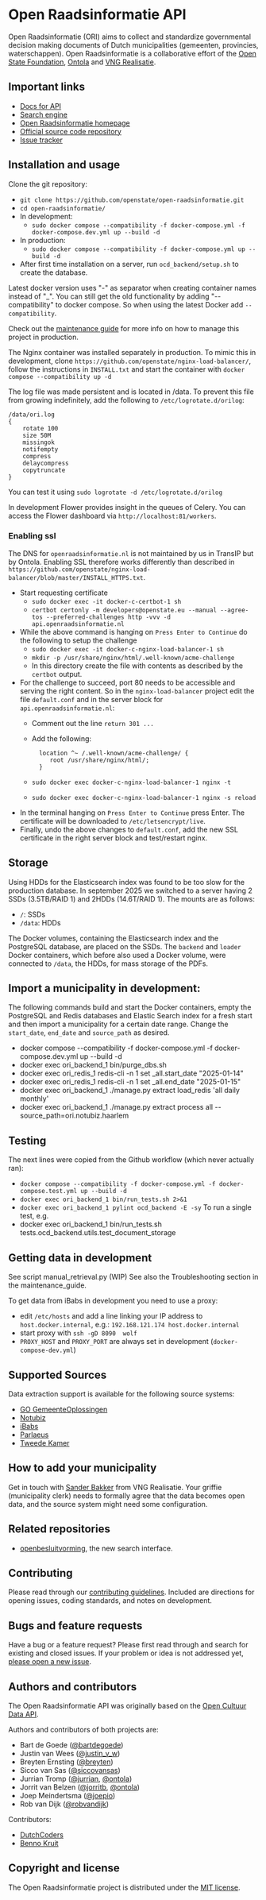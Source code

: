 # Open Raadsinformatie API

Open Raadsinformatie (ORI) aims to collect and standardize governmental decision making documents of Dutch municipalities (gemeenten, provincies, waterschappen).
Open Raadsinformatie is a collaborative effort of the [Open State Foundation](https://openstate.eu/), [Ontola](https://ontola.io) and [VNG Realisatie](https://vngrealisatie.nl/).

## Important links

 - [Docs for API](/API-docs.md)
 - [Search engine](http://openbesluitvorming.nl/)
 - [Open Raadsinformatie homepage](http://www.openraadsinformatie.nl/)
 - [Official source code repository](https://github.com/openstate/open-raadsinformatie/)
 - [Issue tracker](https://github.com/openstate/open-raadsinformatie/issues)
 
## Installation and usage

Clone the git repository:
- `git clone https://github.com/openstate/open-raadsinformatie.git`
- `cd open-raadsinformatie/`
- In development:
    - `sudo docker compose --compatibility -f docker-compose.yml -f docker-compose.dev.yml up --build -d`
- In production:
    - `sudo docker compose --compatibility -f docker-compose.yml up --build -d`
- After first time installation on a server, run `ocd_backend/setup.sh` to create the database.


Latest docker version uses "-" as separator when creating container names instead of "_". You can still get the old functionality by adding "--compatibility" to docker compose. So when using the latest Docker add `--compatibility`.

Check out the [maintenance guide](maintenance_guide.md) for more info on how to manage this project in production.

The Nginx container was installed separately in production. To mimic this in development, clone `https://github.com/openstate/nginx-load-balancer/`, follow the instructions in `INSTALL.txt` and start the container with `docker compose --compatibility up -d`

The log file was made persistent and is located in /data. To prevent this file from growing
indefinitely, add the following to `/etc/logrotate.d/orilog`:
```
/data/ori.log
{
    rotate 100
    size 50M
    missingok
    notifempty
    compress
    delaycompress
    copytruncate
}
```
You can test it using `sudo logrotate -d /etc/logrotate.d/orilog`

In development Flower provides insight in the queues of Celery. You can access the Flower dashboard via `http://localhost:81/workers`.

### Enabling ssl

The DNS for `openraadsinformatie.nl` is not maintained by us in TransIP but by Ontola. Enabling SSL therefore works differently than
described in `https://github.com/openstate/nginx-load-balancer/blob/master/INSTALL_HTTPS.txt`.

- Start requesting certificate
    - `sudo docker exec -it docker-c-certbot-1 sh`
    - `certbot certonly -m developers@openstate.eu --manual --agree-tos --preferred-challenges http -vvv -d api.openraadsinformatie.nl`
- While the above command is hanging on `Press Enter to Continue` do the following to setup the challenge
    - `sudo docker exec -it docker-c-nginx-load-balancer-1 sh`
    - `mkdir -p /usr/share/nginx/html/.well-known/acme-challenge`
    - In this directory create the file with contents as described by the `certbot` output.
- For the challenge to succeed, port 80 needs to be accessible and serving the right content. So in the `nginx-load-balancer` project
edit the file `default.conf` and in the server block for `api.openraadsinformatie.nl`:
    - Comment out the line `return 301 ...`
    - Add the following:

            location ^~ /.well-known/acme-challenge/ {
               root /usr/share/nginx/html/;
            }

    - `sudo docker exec docker-c-nginx-load-balancer-1 nginx -t`
    - `sudo docker exec docker-c-nginx-load-balancer-1 nginx -s reload`
- In the terminal hanging on `Press Enter to Continue` press Enter. The certificate will be downloaded to `/etc/letsencrypt/live`.
- Finally, undo the above changes to `default.conf`, add the new SSL certificate in the right server block and test/restart nginx.

## Storage

Using HDDs for the Elasticsearch index was found to be too slow for the production database. In september 2025 we switched to
a server having 2 SSDs (3.5TB/RAID 1) and 2HDDs (14.6T/RAID 1). The mounts are as follows:

- `/`: SSDs
- `/data`: HDDs

The Docker volumes, containing the Elasticsearch index and the PostgreSQL database, are placed on the SSDs.
The `backend` and `loader` Docker containers, which before also used a Docker volume, were connected to `/data`, the HDDs,
for mass storage of the PDFs.


## Import a municipality in development:
The following commands build and start the Docker containers, empty the PostgreSQL and Redis databases and Elastic Search index
for a fresh start and then import a municipality for a certain date range.
Change the `start_date`, `end_date` and `source_path` as desired.
- docker compose --compatibility -f docker-compose.yml -f docker-compose.dev.yml up --build -d
- docker exec ori_backend_1 bin/purge_dbs.sh
- docker exec ori_redis_1 redis-cli -n 1 set _all.start_date "2025-01-14"
- docker exec ori_redis_1 redis-cli -n 1 set _all.end_date "2025-01-15"
- docker exec ori_backend_1 ./manage.py extract load_redis 'all daily monthly'
- docker exec ori_backend_1 ./manage.py extract process all --source_path=ori.notubiz.haarlem

## Testing
The next lines were copied from the Github workflow (which never actually ran):
- `docker compose --compatibility -f docker-compose.yml -f docker-compose.test.yml up --build -d`
- `docker exec ori_backend_1 bin/run_tests.sh 2>&1`
- `docker exec ori_backend_1 pylint ocd_backend -E -sy`
To run a single test, e.g.
- docker exec ori_backend_1 bin/run_tests.sh tests.ocd_backend.utils.test_document_storage


## Getting data in development
See script manual_retrieval.py (WIP)
See also the Troubleshooting section in the maintenance_guide.

To get data from iBabs in development you need to use a proxy:
- edit `/etc/hosts` and add a line linking your IP address to `host.docker.internal`, e.g.:
    `192.168.121.174 host.docker.internal`
- start proxy with `ssh -gD 8090  wolf`
- `PROXY_HOST` and `PROXY_PORT` are always set in development (`docker-compose-dev.yml`)

## Supported Sources

Data extraction support is available for the following source systems:

- [GO GemeenteOplossingen](https://www.gemeenteoplossingen.nl/)
- [Notubiz](https://notubiz.nl/)
- [iBabs](https://www.ibabs.eu/nl/)
- [Parlaeus](https://parlaeus.nl/)
- [Tweede Kamer](https://opendata.tweedekamer.nl/documentatie/api-documentatie-20/)

## How to add your municipality

Get in touch with [Sander Bakker](sander.bakker@vng.nl) from VNG Realisatie.
Your griffie (municipality clerk) needs to formally agree that the data becomes open data, and the source system might need some configuration.

## Related repositories

- [openbesluitvorming](https://github.com/ontola/openbesluitvorming), the new search interface.

## Contributing

Please read through our [contributing guidelines](https://github.com/openstate/open-raadsinformatie/blob/master/CONTRIBUTING.rst).
Included are directions for opening issues, coding standards, and notes on development.

## Bugs and feature requests

Have a bug or a feature request? Please first read through and search for existing and closed issues. If your problem
or idea is not addressed yet, [please open a new issue](https://github.com/openstate/open-raadsinformatie/issues/new).

## Authors and contributors

The Open Raadsinformatie API was originally based on the
[Open Cultuur Data API](https://github.com/openstate/open-cultuur-data/).

Authors and contributors of both projects are:

* Bart de Goede ([@bartdegoede](https://twitter.com/bartdegoede))
* Justin van Wees ([@justin_v_w](https://twitter.com/justin_v_w))
* Breyten Ernsting ([@breyten](https://twitter.com/breyten))
* Sicco van Sas ([@siccovansas](https://twitter.com/siccovansas))
* Jurrian Tromp ([@jurrian](https://github.com/jurrian), [@ontola](https://github.com/ontola))
* Jorrit van Belzen ([@jorritb](https://github.com/jorritb), [@ontola](https://github.com/ontola))
* Joep Meindertsma ([@joepio](https://github.com/jorritb))
* Rob van Dijk ([@robvandijk](https://github.com/robvandijk))

Contributors:

* [DutchCoders](http://dutchcoders.io/)
* [Benno Kruit](https://github.com/bennokr)

## Copyright and license

The Open Raadsinformatie project is distributed under the [MIT license](https://opensource.org/licenses/MIT).
